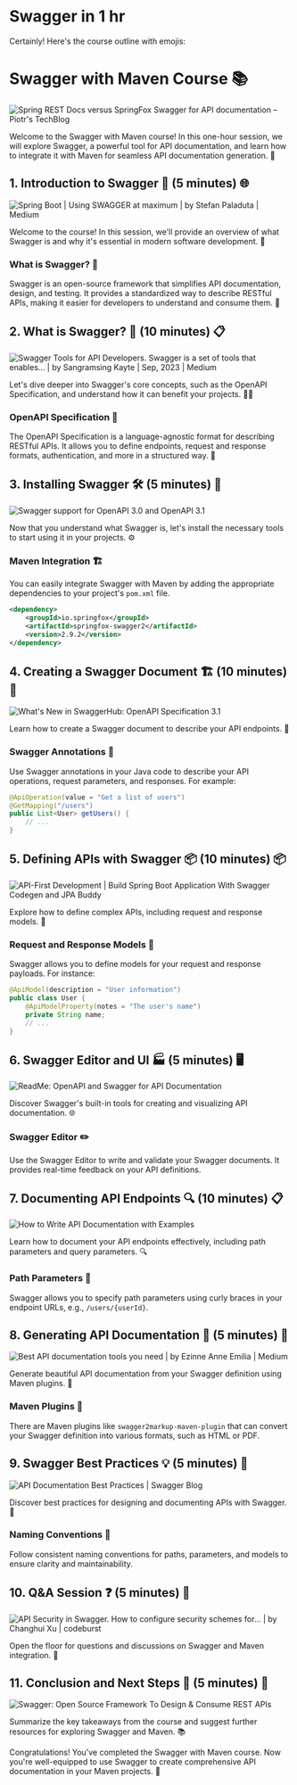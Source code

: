 # Swagger in 1 hr

Certainly! Here's the course outline with emojis:

# Swagger with Maven Course 📚
![Spring REST Docs versus SpringFox Swagger for API documentation – Piotr's  TechBlog](https://piotrminkowski.files.wordpress.com/2018/07/rest-api-docs-logo.jpg)


Welcome to the Swagger with Maven course! In this one-hour session, we will explore Swagger, a powerful tool for API documentation, and learn how to integrate it with Maven for seamless API documentation generation. 🚀

## 1. Introduction to Swagger 👋 (5 minutes) 🌐
![Spring Boot | Using SWAGGER at maximum | by Stefan Paladuta | Medium](https://miro.medium.com/v2/resize:fit:600/1*TzLUj6_Kb4PzdKig7x9bPA.jpeg)


Welcome to the course! In this session, we'll provide an overview of what Swagger is and why it's essential in modern software development. 🤝

### What is Swagger? 🤔

Swagger is an open-source framework that simplifies API documentation, design, and testing. It provides a standardized way to describe RESTful APIs, making it easier for developers to understand and consume them. 📖

## 2. What is Swagger? 🤔 (10 minutes) 📋
![Swagger Tools for API Developers. Swagger is a set of tools that enables… |  by Sangramsing Kayte | Sep, 2023 | Medium](https://miro.medium.com/v2/resize:fit:942/1*3wtAvCKc1vx4pzbFwabE8Q.jpeg)


Let's dive deeper into Swagger's core concepts, such as the OpenAPI Specification, and understand how it can benefit your projects. 🕵️‍♂️

### OpenAPI Specification 📘

The OpenAPI Specification is a language-agnostic format for describing RESTful APIs. It allows you to define endpoints, request and response formats, authentication, and more in a structured way. 📝

## 3. Installing Swagger 🛠️ (5 minutes) 🧰
![Swagger support for OpenAPI 3.0 and OpenAPI 3.1​](https://static1.smartbear.co/swagger/media/blog/swagger-blog-575x300.png?ext=.png)


Now that you understand what Swagger is, let's install the necessary tools to start using it in your projects. ⚙️

### Maven Integration 🏗️

You can easily integrate Swagger with Maven by adding the appropriate dependencies to your project's `pom.xml` file.

```xml
<dependency>
    <groupId>io.springfox</groupId>
    <artifactId>springfox-swagger2</artifactId>
    <version>2.9.2</version>
</dependency>
```

## 4. Creating a Swagger Document 🏗️ (10 minutes) 📄
![What's New in SwaggerHub: OpenAPI Specification 3.1](https://smartbear.com/smartbearbrand/media/images/blog/blog-images/swaggerhub-oas-3-1_1.jpg)


Learn how to create a Swagger document to describe your API endpoints. 📝

### Swagger Annotations 🚀

Use Swagger annotations in your Java code to describe your API operations, request parameters, and responses. For example:

```Java
@ApiOperation(value = "Get a list of users")
@GetMapping("/users")
public List<User> getUsers() {
    // ...
}
```

## 5. Defining APIs with Swagger 📦 (10 minutes) 📦
![API-First Development | Build Spring Boot Application With Swagger Codegen  and JPA Buddy](https://i.ytimg.com/vi/-jQyoqt6stI/maxresdefault.jpg)


Explore how to define complex APIs, including request and response models. 📂

### Request and Response Models 🎁

Swagger allows you to define models for your request and response payloads. For instance:

```Java
@ApiModel(description = "User information")
public class User {
    @ApiModelProperty(notes = "The user's name")
    private String name;
    // ...
}
```

## 6. Swagger Editor and UI 🏭 (5 minutes) 🖥️
![ReadMe: OpenAPI and Swagger for API Documentation](https://blog.readme.com/content/images/2020/07/owlbert-hiking-banner.png)


Discover Swagger's built-in tools for creating and visualizing API documentation. 🌐

### Swagger Editor ✏️

Use the Swagger Editor to write and validate your Swagger documents. It provides real-time feedback on your API definitions.

## 7. Documenting API Endpoints 🔍 (10 minutes) 📋
![How to Write API Documentation with Examples](https://document360.com/wp-content/uploads/2022/10/Ulitmate_guide_to_create_api_documentation-scaled.jpg)


Learn how to document your API endpoints effectively, including path parameters and query parameters. 🔍

### Path Parameters 🚶

Swagger allows you to specify path parameters using curly braces in your endpoint URLs, e.g., `/users/{userId}`.

## 8. Generating API Documentation 🧩 (5 minutes) 📃
![Best API documentation tools you need | by Ezinne Anne Emilia | Medium](https://miro.medium.com/v2/resize:fit:1200/1*tKHEz9Vj0pAsx0LF21eIAA.png)


Generate beautiful API documentation from your Swagger definition using Maven plugins. 🧩

### Maven Plugins 🧰

There are Maven plugins like `swagger2markup-maven-plugin` that can convert your Swagger definition into various formats, such as HTML or PDF.

## 9. Swagger Best Practices 💡 (5 minutes) 🌟
![API Documentation Best Practices | Swagger Blog](https://static1.smartbear.co/swagger/media/blog/wp/apidecisionmakers.png)


Discover best practices for designing and documenting APIs with Swagger. 🚀

### Naming Conventions 📌

Follow consistent naming conventions for paths, parameters, and models to ensure clarity and maintainability.

## 10. Q&A Session ❓ (5 minutes) 🤔
![API Security in Swagger. How to configure security schemes for… | by  Changhui Xu | codeburst](https://miro.medium.com/v2/resize:fit:1400/1*mhaMKdFughxMylw_B-cIKw.png)


Open the floor for questions and discussions on Swagger and Maven integration. 💬

## 11. Conclusion and Next Steps 🚪 (5 minutes) 🌠
![Swagger: Open Source Framework To Design & Consume REST APIs](https://www.zealousweb.com/wp-content/uploads/2020/07/Listing-9.jpg)


Summarize the key takeaways from the course and suggest further resources for exploring Swagger and Maven. 📚

Congratulations! You've completed the Swagger with Maven course. Now you're well-equipped to use Swagger to create comprehensive API documentation in your Maven projects. 🎉
